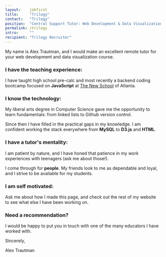```yaml
---
layout:    jobfirst
title:     "Trilogy"
contact:   "Trilogy"
position:  "Central Support Tutor: Web Development & Data Visualization"
permalink: /trilogy
intro:     ""
recipient: "Trilogy Recruiter"
---
```

<p>
	My name is Alex Trautman, and I would make an excellent remote tutor for your web development and data visualization course.
</p>
<h3 class="font-marker">I have the teaching experience:</h3>
<p>
	I have taught high school pre-calc and most recently a backend coding bootcamp focused on <strong>JavaScript</strong> at <a href="" target="_blank">The New School</a> of Atlanta.
</p>
<h3 class="font-marker">I know the technology:</h3>
<p>
	My liberal arts degree in Computer Science gave me the opportunity to learn fundamentals: from linked lists to Github version control.
</p>
<p>
	Since then I have filled in the practical gaps in my knowledge. I am confident working the stack everywhere from <strong>MySQL</strong> to <strong>D3.js</strong> and <strong>HTML</strong>.
</p>
<h3 class="font-marker">I have a tutor's mentality:</h3>
<p>
	I am patient by nature, and I have honed that patience in my work experiences with teenagers (ask me about those!).
</p>
<p>
	I come through for <strong>people</strong>. My friends look to me as dependable and loyal, and I strive to be available for my students.
</p>
<h3 class="font-marker">I am self motivated:</h3>
<p>
	Ask me about how I made this page, and check out the rest of my website to see what else I have been working on. 
</p>
<h3 class="font-marker">Need a recommendation?</h3>
<p>
	I would be happy to put you in touch with one of the many educators I have worked with.
</p>
<p>
	Sincerely,
</p>
<div class="signature font-marker">
	Alex Trautman
</div>
